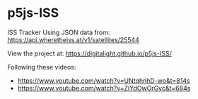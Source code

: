 # p5js-ISS

ISS Tracker
Using JSON data from: https://api.wheretheiss.at/v1/satellites/25544

View the project at:
https://digitalight.github.io/p5js-ISS/

Following these videos:
* https://www.youtube.com/watch?v=UNtqhnhD-wo&t=814s
* https://www.youtube.com/watch?v=ZiYdOwOrGyc&t=684s
